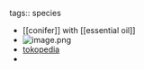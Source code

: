 tags:: species

- [[conifer]] with [[essential oil]]
- ![image.png](https://peach-geographical-bat-397.mypinata.cloud/ipfs/QmTbgMD9BmpG878LTLdJPdLaaZ2CC3Yk1jQNrdoxZ4yJm1)
- [tokopedia](https://www.tokopedia.com/sweetskholifah/juniper-berry-import-langka-benih-biji-buah-tanaman-pohon-elder?extParam=ivf%3Dfalse%26src%3Dsearch)
-